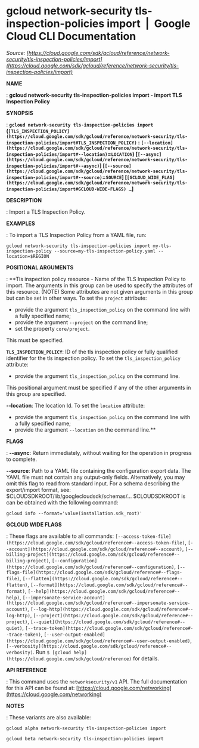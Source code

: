 # gcloud network-security tls-inspection-policies import  |  Google Cloud CLI Documentation

*Source: [https://cloud.google.com/sdk/gcloud/reference/network-security/tls-inspection-policies/import](https://cloud.google.com/sdk/gcloud/reference/network-security/tls-inspection-policies/import)*

**NAME**

: **gcloud network-security tls-inspection-policies import - import TLS Inspection Policy**

**SYNOPSIS**

: **`gcloud network-security tls-inspection-policies import` (`[TLS_INSPECTION_POLICY](https://cloud.google.com/sdk/gcloud/reference/network-security/tls-inspection-policies/import#TLS_INSPECTION_POLICY)` : `[--location](https://cloud.google.com/sdk/gcloud/reference/network-security/tls-inspection-policies/import#--location)`=`LOCATION`) [`[--async](https://cloud.google.com/sdk/gcloud/reference/network-security/tls-inspection-policies/import#--async)`] [`[--source](https://cloud.google.com/sdk/gcloud/reference/network-security/tls-inspection-policies/import#--source)`=`SOURCE`] [`[GCLOUD_WIDE_FLAG](https://cloud.google.com/sdk/gcloud/reference/network-security/tls-inspection-policies/import#GCLOUD-WIDE-FLAGS) …`]**

**DESCRIPTION**

: Import a TLS Inspection Policy.

**EXAMPLES**

: To import a TLS Inspection Policy from a YAML file, run:
```
gcloud network-security tls-inspection-policies import my-tls-inspection-policy --source=my-tls-inspection-policy.yaml --location=$REGION
```

**POSITIONAL ARGUMENTS**

: **Tls inspection policy resource - Name of the TLS Inspection Policy to import.
The arguments in this group can be used to specify the attributes of this
resource. (NOTE) Some attributes are not given arguments in this group but can
be set in other ways.
To set the `project` attribute:

- provide the argument `tls_inspection_policy` on the command line with
a fully specified name;
- provide the argument `--project` on the command line;
- set the property `core/project`.

This must be specified.

**`TLS_INSPECTION_POLICY`**:
ID of the tls inspection policy or fully qualified identifier for the tls
inspection policy.
To set the `tls_inspection_policy` attribute:

- provide the argument `tls_inspection_policy` on the command line.

This positional argument must be specified if any of the other arguments in this
group are specified.

**--location**:
The location Id.
To set the `location` attribute:

- provide the argument `tls_inspection_policy` on the command line with
a fully specified name;
- provide the argument `--location` on the command line.**

**FLAGS**

: **--async**:
Return immediately, without waiting for the operation in progress to complete.

**--source**:
Path to a YAML file containing the configuration export data. The YAML file must
not contain any output-only fields. Alternatively, you may omit this flag to
read from standard input. For a schema describing the export/import format, see:
$CLOUDSDKROOT/lib/googlecloudsdk/schemas/…
$CLOUDSDKROOT is can be obtained with the following command:

```
gcloud info --format='value(installation.sdk_root)'
```

**GCLOUD WIDE FLAGS**

: These flags are available to all commands: `[--access-token-file](https://cloud.google.com/sdk/gcloud/reference#--access-token-file)`,
`[--account](https://cloud.google.com/sdk/gcloud/reference#--account)`, `[--billing-project](https://cloud.google.com/sdk/gcloud/reference#--billing-project)`,
`[--configuration](https://cloud.google.com/sdk/gcloud/reference#--configuration)`,
`[--flags-file](https://cloud.google.com/sdk/gcloud/reference#--flags-file)`,
`[--flatten](https://cloud.google.com/sdk/gcloud/reference#--flatten)`, `[--format](https://cloud.google.com/sdk/gcloud/reference#--format)`, `[--help](https://cloud.google.com/sdk/gcloud/reference#--help)`, `[--impersonate-service-account](https://cloud.google.com/sdk/gcloud/reference#--impersonate-service-account)`,
`[--log-http](https://cloud.google.com/sdk/gcloud/reference#--log-http)`,
`[--project](https://cloud.google.com/sdk/gcloud/reference#--project)`, `[--quiet](https://cloud.google.com/sdk/gcloud/reference#--quiet)`, `[--trace-token](https://cloud.google.com/sdk/gcloud/reference#--trace-token)`, `[--user-output-enabled](https://cloud.google.com/sdk/gcloud/reference#--user-output-enabled)`,
`[--verbosity](https://cloud.google.com/sdk/gcloud/reference#--verbosity)`.
Run `$ [gcloud help](https://cloud.google.com/sdk/gcloud/reference)` for details.

**API REFERENCE**

: This command uses the `networksecurity/v1` API. The full
documentation for this API can be found at: [https://cloud.google.com/networking](https://cloud.google.com/networking)

**NOTES**

: These variants are also available:

```
gcloud alpha network-security tls-inspection-policies import
```

```
gcloud beta network-security tls-inspection-policies import
```